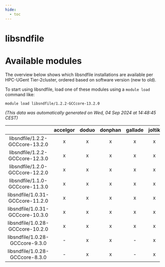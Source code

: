 ```yaml
---
hide:
  - toc
---
```


libsndfile
==========

# Available modules


The overview below shows which libsndfile installations are available per HPC-UGent Tier-2cluster, ordered based on software version (new to old).

To start using libsndfile, load one of these modules using a `module load` command like:

```shell
module load libsndfile/1.2.2-GCCcore-13.2.0
```

*(This data was automatically generated on Wed, 04 Sep 2024 at 14:48:45 CEST)*  

| |accelgor|doduo|donphan|gallade|joltik|shinx|skitty|
| :---: | :---: | :---: | :---: | :---: | :---: | :---: | :---: |
|libsndfile/1.2.2-GCCcore-13.2.0|x|x|x|x|x|x|x|
|libsndfile/1.2.2-GCCcore-12.3.0|x|x|x|x|x|x|x|
|libsndfile/1.2.0-GCCcore-12.2.0|x|x|x|x|x|-|x|
|libsndfile/1.1.0-GCCcore-11.3.0|x|x|x|x|x|x|x|
|libsndfile/1.0.31-GCCcore-11.2.0|x|x|x|x|x|-|x|
|libsndfile/1.0.31-GCCcore-10.3.0|x|x|x|x|x|-|x|
|libsndfile/1.0.28-GCCcore-10.2.0|x|x|x|x|x|-|x|
|libsndfile/1.0.28-GCCcore-9.3.0|-|x|x|-|x|-|x|
|libsndfile/1.0.28-GCCcore-8.3.0|-|x|x|-|x|-|x|
